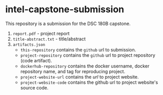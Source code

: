 # intel-capstone-submission

This repository is a submission for the DSC 180B capstone.

1. `report.pdf` - project report 
2. `title-abstract.txt` - title/abstract
3. `artifacts.json` 
   * `this-repository` contains the `github` url to submission.
   * `project-repository` contains the `github` url to project
     repository (code artifact).
   * `dockerhub-repository` contains the docker username, docker
     repository name, and tag for reproducing project.
   * `project-website-url` contains the _url_ to  project website.
   * `project-website-code` contains the github url to project
     website's source code.
